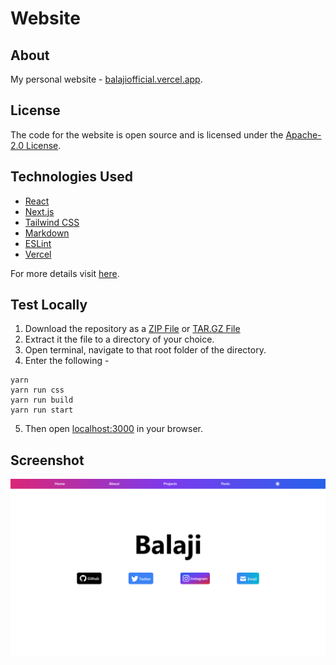 # Website

## About

My personal website - [balajiofficial.vercel.app](https://balajiofficial.vercel.app).

## License

The code for the website is open source and is licensed under the [Apache-2.0 License](https://github.com/balajiofficial/Website/blob/main/LICENSE).

## Technologies Used

- [React](https://reactjs.org/)
- [Next.js](https://nextjs.org/)
- [Tailwind CSS](https://tailwindcss.com/)
- [Markdown](https://en.wikipedia.org/wiki/Markdown)
- [ESLint](https://eslint.org/)
- [Vercel](https://vercel.com/)

For more details visit [here](https://balajiofficial.vercel.app/credits).

## Test Locally

1. Download the repository as a [ZIP File](https://github.com/balajiofficial/Website/archive/refs/heads/main.zip) or [TAR.GZ File](https://github.com/balajiofficial/Website/archive/refs/heads/main.tar.gz)
2. Extract it the file to a directory of your choice.
3. Open terminal, navigate to that root folder of the directory.
4. Enter the following -

```
yarn
yarn run css
yarn run build
yarn run start
```

5. Then open [localhost:3000](http://localhost:3000/) in your browser.

## Screenshot

![Screenshot](https://raw.githubusercontent.com/balajiofficial/balajiofficial.github.io/main/images/Screenshot.png)
